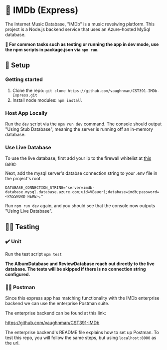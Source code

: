 # 📀 IMDb (Express)

The Internet Music Database, "IMDb" is a music reveiwing platform. This project is a Node.js backend service that uses an Azure-hosted MySql database. 

**📓 For common tasks such as testing or running the app in dev mode, use the npm scripts in package.json via `npm run`.**

## 🔧 Setup

### Getting started

1) Clone the repo: `git clone https://github.com/vaughnman/CST391-IMDb-Express.git`
2) Install node modules: `npm install`

### Host App Locally

Run the `dev` script via the `npm run dev` command. The console should output "Using Stub Database", meaning the server is running off an in-memory database.

### Use Live Database

To use the live database, first add your ip to the firewall whitelist at [this page](
https://portal.azure.com/#@mygcuedu6961.onmicrosoft.com/resource/subscriptions/2eeb0447-ad23-40ef-9ab1-dc2772eff1fb/resourceGroups/IMDb/providers/Microsoft.DBforMySQL/flexibleServers/imdb-database/networking).

Next, add the mysql server's databse connection string to your .env file in the project's root.

```env
DATABASE_CONNECTION_STRING="server=imdb-database.mysql.database.azure.com;uid=VBauer1;database=imdb;password=<PASSWORD HERE>;"
```

Run `npm run dev` again, and you should see that the console now outputs "Using Live Database".

## 👩‍🔬 Testing

### ✔️ Unit

Run the test script `npm test`

**The AlbumDatabase and ReviewDatabase reach out directly to the live database. The tests will be skipped if there is no connection string configured.**

### 👨‍🚀 Postman

Since this express app has matching functionality with the IMDb enterprise backend we can use the enterprise Postman suite. 

The enterprise backend can be found at this link:

https://github.com/vaughnman/CST391-IMDb

The enterprise backend's README file explains how to set up Postman. To test this repo, you will follow the same steps, but using `localhost:8000` as the url.